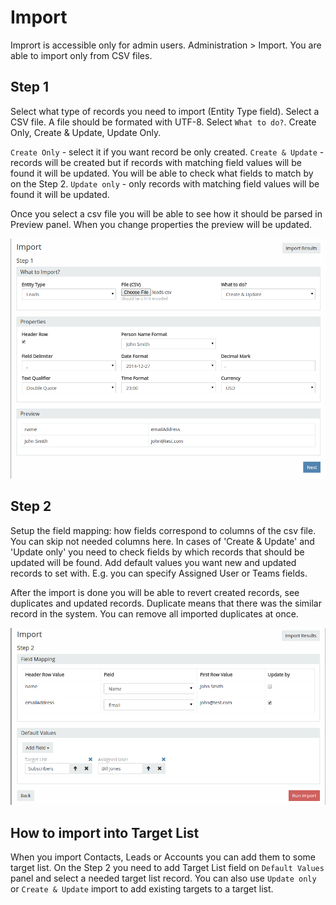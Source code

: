 # Import

Imprort is accessible only for admin users. Administration > Import. You are able to import only from CSV files.

## Step 1

Select what type of records you need to import (Entity Type field).
Select a CSV file. A file should be formated with UTF-8.
Select `What to do?`. Create Only, Create & Update, Update Only.

`Create Only` - select it if you want record be only created.
`Create & Update` - records will be created but if records with matching field values will be found it will be updated. You will be able to check what fields to match by on the Step 2.
`Update only` - only records with matching field values will be found it will be updated.

Once you select a csv file you will be able to see how it should be parsed in Preview panel. When you change properties the preview will be updated. 

![1](../_static/images/administration/import/step-1.png)

## Step 2

Setup the field mapping: how fields correspond to columns of the csv file. You can skip not needed columns here.
In cases of 'Create & Update' and 'Update only' you need to check fields by which records that should be updated will be found.
Add default values you want new and updated records to set with. E.g. you can specify Assigned User or Teams fields.

After the import is done you will be able to revert created records, see duplicates and updated records. Duplicate means that there was the similar record in the system. You can remove all imported duplicates at once.

![2](../_static/images/administration/import/step-2.png)

## How to import into Target List

When you import Contacts, Leads or Accounts you can add them to some target list. On the Step 2 you need to add Target List field on `Default Values` panel and select a needed target list record. You can also use `Update only` or `Create & Update` import to add existing targets to a target list.
